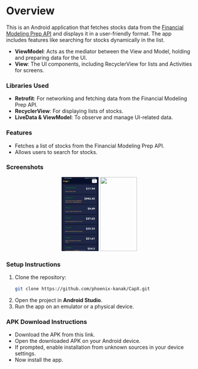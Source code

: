 # Overview

This is an Android application that fetches stocks data from the [Financial Modeling Prep API]([https://www.episodate.com/api](https://site.financialmodelingprep.com/developer/docs#symbol-list-stock-list)) and displays it in a user-friendly format. The app includes features like searching for stocks dynamically in the list.
- **ViewModel**: Acts as the mediator between the View and Model, holding and preparing data for the UI.
- **View**: The UI components, including RecyclerView for lists and Activities for screens.

### Libraries Used
- **Retrofit**: For networking and fetching data from the Financial Modeling Prep API.
- **RecyclerView**: For displaying lists of stocks.
- **LiveData & ViewModel**: To observe and manage UI-related data.

### Features
- Fetches a list of stocks from the Financial Modeling Prep API.
- Allows users to search for stocks.

### Screenshots
<div align="center">
  <img src="https://github.com/phoenix-kanak/CapX/blob/kanak/app/src/main/res/drawable/WhatsApp Image 2024-10-13 at 02.11.38.jpeg?raw=true" width="100" height="200">
  <img src="[https://github.com/phoenix-kanak/CapX/blob/kanak/app/src/main/res/drawable/WhatsApp Image 2024-10-13 at 02.11.30.jpeg?raw=true](https://github.com/phoenix-kanak/CapX/blob/main/app/src/main/res/drawable/WhatsApp%20Image%202024-10-13%20at%2002.11.30.jpeg)" width="100" height="200">
</div>
  
### Setup Instructions
1. Clone the repository:
    ```bash
    git clone https://github.com/phoenix-kanak/CapX.git
    ```
2. Open the project in **Android Studio**.
3. Run the app on an emulator or a physical device.

### APK Download Instructions
- Download the APK from this link.
- Open the downloaded APK on your Android device.
- If prompted, enable installation from unknown sources in your device settings.
- Now install the app.



